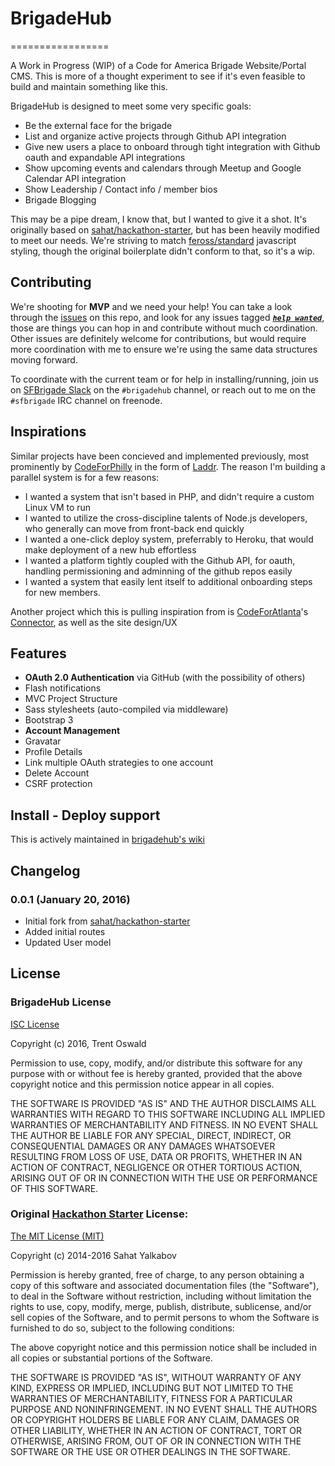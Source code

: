 # BrigadeHub
=================

A Work in Progress (WIP) of a Code for America Brigade Website/Portal CMS. This is more of a thought experiment to see if it's even feasible to build and maintain something like this.

BrigadeHub is designed to meet some very specific goals:

- Be the external face for the brigade
- List and organize active projects through Github API integration
- Give new users a place to onboard through tight integration with Github oauth and expandable API integrations
- Show upcoming events and calendars through Meetup and Google Calendar API integration
- Show Leadership / Contact info / member bios
- Brigade Blogging

This may be a pipe dream, I know that, but I wanted to give it a shot. It's originally based on [sahat/hackathon-starter](https://github.com/sahat/hackathon-starter), but has been heavily modified to meet our needs. We're striving to match [feross/standard](https://github.com/feross/standard) javascript styling, though the original boilerplate didn't conform to that, so it's a wip.

Contributing
------------

We're shooting for **MVP** and we need your help! You can take a look through the [issues](https://github.com/sfbrigade/brigadehub/issues) on this repo, and look for any issues tagged ***[`help wanted`](https://github.com/sfbrigade/brigadehub/issues?q=is%3Aissue+is%3Aopen+label%3A%22help+needed%22)***, those are things you can hop in and contribute without much coordination. Other issues are definitely welcome for contributions, but would require more coordination with me to ensure we're using the same data structures moving forward.

To coordinate with the current team or for help in installing/running, join us on [SFBrigade Slack](http://c4a.me/cfsfslack) on the `#brigadehub` channel, or reach out to me on the `#sfbrigade` IRC channel on freenode.

Inspirations
------------

Similar projects have been concieved and implemented previously, most prominently by [CodeForPhilly](https://codeforphilly.org/) in the form of [Laddr](https://github.com/CfABrigadePhiladelphia/laddr). The reason I'm building a parallel system is for a few reasons:

- I wanted a system that isn't based in PHP, and didn't require a custom Linux VM to run
- I wanted to utilize the cross-discipline talents of Node.js developers, who generally can move from front-back end quickly
- I wanted a one-click deploy system, preferrably to Heroku, that would make deployment of a new hub effortless
- I wanted a platform tightly coupled with the Github API, for oauth, handling permissioning and adminning of the github repos easily
- I wanted a system that easily lent itself to additional onboarding steps for new members.

Another project which this is pulling inspiration from is [CodeForAtlanta](http://www.codeforatlanta.org/)'s [Connector](https://github.com/codeforatlanta/connector), as well as the site design/UX

Features
--------

- **OAuth 2.0 Authentication** via GitHub (with the possibility of others)
- Flash notifications
- MVC Project Structure
- Sass stylesheets (auto-compiled via middleware)
- Bootstrap 3
- **Account Management**
 - Gravatar
 - Profile Details
 - Link multiple OAuth strategies to one account
 - Delete Account
- CSRF protection

Install - Deploy support
------------------------
This is actively maintained in [brigadehub's wiki](https://github.com/sfbrigade/brigadehub/wiki/Install---Support)

Changelog
---------

### 0.0.1 (January 20, 2016)
- Initial fork from [sahat/hackathon-starter](https://github.com/sahat/hackathon-starter)
- Added initial routes
- Updated User model


License
-------

### BrigadeHub License

[ISC License](https://tldrlegal.com/license/-isc-license#summary)

Copyright (c) 2016, Trent Oswald

Permission to use, copy, modify, and/or distribute this software for any
purpose with or without fee is hereby granted, provided that the above
copyright notice and this permission notice appear in all copies.

THE SOFTWARE IS PROVIDED "AS IS" AND THE AUTHOR DISCLAIMS ALL WARRANTIES
WITH REGARD TO THIS SOFTWARE INCLUDING ALL IMPLIED WARRANTIES OF
MERCHANTABILITY AND FITNESS. IN NO EVENT SHALL THE AUTHOR BE LIABLE FOR ANY
SPECIAL, DIRECT, INDIRECT, OR CONSEQUENTIAL DAMAGES OR ANY DAMAGES
WHATSOEVER RESULTING FROM LOSS OF USE, DATA OR PROFITS, WHETHER IN AN ACTION
OF CONTRACT, NEGLIGENCE OR OTHER TORTIOUS ACTION, ARISING OUT OF OR IN
CONNECTION WITH THE USE OR PERFORMANCE OF THIS SOFTWARE.


### Original [Hackathon Starter](https://github.com/sahat/hackathon-starter) License:

[The MIT License (MIT)](https://tldrlegal.com/license/mit-license)

Copyright (c) 2014-2016 Sahat Yalkabov

Permission is hereby granted, free of charge, to any person obtaining a copy of this software and associated documentation files (the "Software"), to deal in the Software without restriction, including without limitation the rights to use, copy, modify, merge, publish, distribute, sublicense, and/or sell copies of the Software, and to permit persons to whom the Software is furnished to do so, subject to the following conditions:

The above copyright notice and this permission notice shall be included in all copies or substantial portions of the Software.

THE SOFTWARE IS PROVIDED "AS IS", WITHOUT WARRANTY OF ANY KIND, EXPRESS OR IMPLIED, INCLUDING BUT NOT LIMITED TO THE WARRANTIES OF MERCHANTABILITY, FITNESS FOR A PARTICULAR PURPOSE AND NONINFRINGEMENT. IN NO EVENT SHALL THE AUTHORS OR COPYRIGHT HOLDERS BE LIABLE FOR ANY CLAIM, DAMAGES OR OTHER LIABILITY, WHETHER IN AN ACTION OF CONTRACT, TORT OR OTHERWISE, ARISING FROM, OUT OF OR IN CONNECTION WITH THE SOFTWARE OR THE USE OR OTHER DEALINGS IN THE SOFTWARE.

